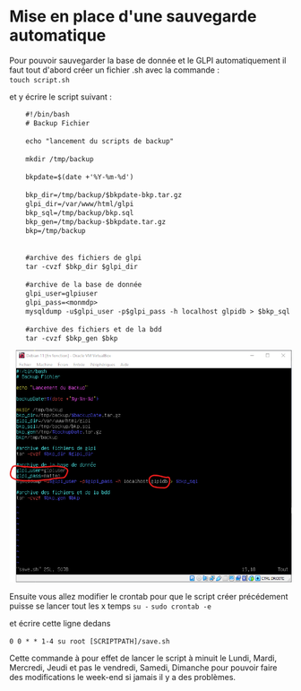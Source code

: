 # Mise en place d'une sauvegarde automatique

Pour pouvoir sauvegarder la base de donnée et le GLPI automatiquement il faut tout d'abord créer un fichier .sh avec la commande :  
`touch script.sh`

et y écrire le script suivant : 

        #!/bin/bash
        # Backup Fichier

        echo "lancement du scripts de backup"

        mkdir /tmp/backup

        bkpdate=$(date +'%Y-%m-%d')

        bkp_dir=/tmp/backup/$bkpdate-bkp.tar.gz
        glpi_dir=/var/www/html/glpi
        bkp_sql=/tmp/backup/bkp.sql
        bkp_gen=/tmp/backup-$bkpdate.tar.gz
        bkp=/tmp/backup


        #archive des fichiers de glpi
        tar -cvzf $bkp_dir $glpi_dir

        #archive de la base de donnée
        glpi_user=glpiuser
        glpi_pass=<monmdp>
        mysqldump -u$glpi_user -p$glpi_pass -h localhost glpidb > $bkp_sql

        #archive des fichiers et de la bdd
        tar -cvzf $bkp_gen $bkp

![scriptBackup](screens/Backup/Script.png)

Ensuite vous allez modifier le crontab pour que le script créer précédement puisse se lancer tout les x temps
``su -``
``sudo crontab -e``

et écrire cette ligne dedans  

``0 0 * * 1-4 su root [SCRIPTPATH]/save.sh``

Cette commande à pour effet de lancer le script à minuit le Lundi, Mardi, Mercredi, Jeudi et pas le vendredi, Samedi, Dimanche pour pouvoir faire des modifications le week-end si jamais il y a des problèmes.  